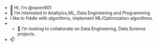 - 👋 Hi, I’m @naren901
- 👀 I’m interested in Analtyics,ML, Data Engineering and Programming
- I like to fiddle with algorithms, implement ML/Optimization algorithms.
- - 💞️ I’m looking to collaborate on Data Engineering, Data Science projects.
- 📫 

<!---
naren901/naren901 is a ✨ special ✨ repository because its `README.md` (this file) appears on your GitHub profile.
You can click the Preview link to take a look at your changes.
--->
